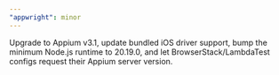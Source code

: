 ```yaml
---
"appwright": minor
---
```


Upgrade to Appium v3.1, update bundled iOS driver support, bump the minimum Node.js runtime to 20.19.0, and let BrowserStack/LambdaTest configs request their Appium server version.
